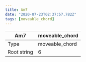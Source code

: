 ```yaml
---
title: Am7
date: "2020-07-23T02:37:57.782Z"
tags: [moveable_chord]
---
```


|Am7|moveable_chord|
|---|---|
|Type|moveable_chord|
|Root string|6|

